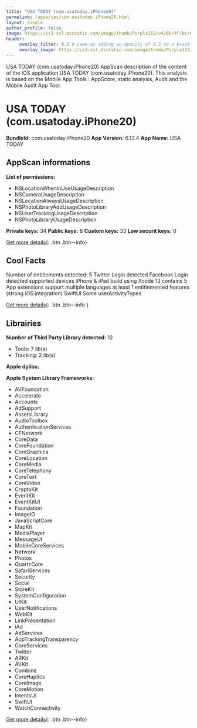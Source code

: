 ```yaml
---
title: "USA TODAY (com.usatoday.iPhone20)"
permalink: /apps/ios/com.usatoday.iPhone20.html
layout: single
author_profile: false
image: https://is3-ssl.mzstatic.com/image/thumb/Purple112/v4/6b/4f/bc/6b4fbc74-4c8e-6da4-d4d7-e3117ee2de82/AppIcon-1x_U007emarketing-0-6-0-sRGB-85-220.png/512x512bb.jpg
header: 
     overlay_filter: 0.5 # same as adding an opacity of 0.5 to a black background
     overlay_image: https://is3-ssl.mzstatic.com/image/thumb/Purple112/v4/6b/4f/bc/6b4fbc74-4c8e-6da4-d4d7-e3117ee2de82/AppIcon-1x_U007emarketing-0-6-0-sRGB-85-220.png/512x512bb.jpg
---
```

USA TODAY (com.usatoday.iPhone20) AppScan description of the content of the iOS application USA TODAY (com.usatoday.iPhone20). This analysis is based on the Mobile App Tools : AppScore, static analysis, Audit and the Mobile Audit App Tool.

# USA TODAY (com.usatoday.iPhone20)

**BundleId:** com.usatoday.iPhone20
**App Version:** 6.13.4
**App Name:** USA TODAY


## AppScan informations 

**List of permissions:** 
- NSLocationWhenInUseUsageDescription
- NSCameraUsageDescription
- NSLocationAlwaysUsageDescription
- NSPhotoLibraryAddUsageDescription
- NSUserTrackingUsageDescription
- NSPhotoLibraryUsageDescription
  
  
**Private keys:** 34
**Public keys:** 8
**Custom keys:** 33
**Low securit keys:** 0
  
[Get more details](/pricing.html){: .btn .btn--info}

## Cool Facts

Number of entitlements detected: 5
Twitter Login detected
Facebook Login detected
supported devices iPhone & iPad
build using Xcode 13
contains 5 App extensions
support multiple languages
at least 1 entitlemented features (strong iOS integration)
SwiftUI
Some userActivityTypes
  
[Get more details](/pricing.html){: .btn .btn--info }

## Librairies 
**Number of Third Party Library detected:** 12
- Tools: 7 lib(s)
- Tracking: 2 lib(s)


**Apple dylibs:**


**Apple System Library Frameworks:**
- AVFoundation
- Accelerate
- Accounts
- AdSupport
- AssetsLibrary
- AudioToolbox
- AuthenticationServices
- CFNetwork
- CoreData
- CoreFoundation
- CoreGraphics
- CoreLocation
- CoreMedia
- CoreTelephony
- CoreText
- CoreVideo
- CryptoKit
- EventKit
- EventKitUI
- Foundation
- ImageIO
- JavaScriptCore
- MapKit
- MediaPlayer
- MessageUI
- MobileCoreServices
- Network
- Photos
- QuartzCore
- SafariServices
- Security
- Social
- StoreKit
- SystemConfiguration
- UIKit
- UserNotifications
- WebKit
- LinkPresentation
- iAd
- AdServices
- AppTrackingTransparency
- CoreServices
- Twitter
- ARKit
- AVKit
- Combine
- CoreHaptics
- CoreImage
- CoreMotion
- IntentsUI
- SwiftUI
- WatchConnectivity


  
[Get more details](/pricing.html){: .btn .btn--info}

